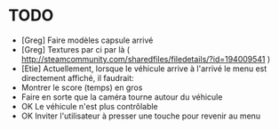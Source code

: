 

TODO
====


* [Greg] Faire modèles capsule arrivé
* [Greg] Textures par ci par là ( http://steamcommunity.com/sharedfiles/filedetails/?id=194009541 )
* [Etie] Actuellement, lorsque le véhicule arrive à l'arrivé le menu est directement affiché, il faudrait:
 * Montrer le score (temps) en gros
 * Faire en sorte que la caméra tourne autour du véhicule
 * OK Le véhicule n'est plus contrôlable
 * OK Inviter l'utilisateur à presser une touche pour revenir au menu
